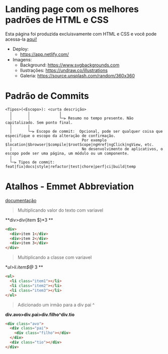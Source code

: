 # Landing page com os melhores padrões de HTML e CSS

Esta página foi produzida excluisvamente com HTML e CSS e você pode acessa-la [aqui!](https://glistening-moonbeam-1da5d2.netlify.app/#)

- Deploy: 
  - https://app.netlify.com/
- Imagens: 
  - Background: https://www.svgbackgrounds.com
  - Ilustrações: https://undraw.co/illustrations
  - Galeria: https://source.unsplash.com/random/360x360

# Padrão de Commits

```
<Tipos>(<Escopo>): <curta descrição>
  │       │             │
  │       │             └─⫸ Resumo no tempo presente. Não capitalizado. Sem ponto final.
  │       │
  │       └─⫸ Escopo de commit:  Opcional, pode ser qualquer coisa que especifique o escopo da alteração de confirmação.
  |                               Por exemplo $location|$browser|$compile|$rootScope|ngHref|ngClick|ngView, etc.
  |                               No desenvolvimento de aplicativos, o escopo pode ser uma página, um módulo ou um componente.
  │
  └─⫸ Tipos de commit: feat|fix|docs|style|refactor|test|chore|perf|ci|build|temp
```

# Atalhos - Emmet Abbreviation
[documentação](https://docs.emmet.io/cheat-sheet/)

> Multiplicando valor do texto com variavel

**div>div{item $}*3 **

```html
<div>
  <div>item 1</div>
  <div>item 2</div>
  <div>item 3</div>
</div>
```


> Multiplicando a classe com variavel

**ul>li.item$@* 3 **

```html
<ul>
  <li class="item1"></li>
  <li class="item2"></li>
  <li class="item3"></li>
</ul>
```


> Adicionado um irmão para a div pai ^

**div.avo>div.pai>div.filho^div.tio**

```html
<div class="avo">
  <div class="pai">
    <div class="filho"></div>
  </div>
  <div class="tio"></div>
</div>
```
